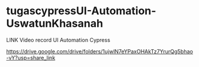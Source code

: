 # tugascypressUI-Automation-UswatunKhasanah


LINK Video record UI Automation Cypress

https://drive.google.com/drive/folders/1ujwlN7eYPaxOHAkTz7YrurQg5bhao-vY?usp=share_link
